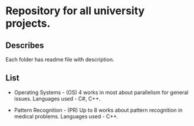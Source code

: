 # Repository for all university projects.

## Describes
Each folder has readme file with description.

## List
-   Operating Systems - (OS)
    4 works in most about parallelism for general issues.
    Languages used - C#, C++.

-   Pattern Recognition - (PR)
    Up to 8 works about pattern recognition in medical problems.
    Languages used - C++.
